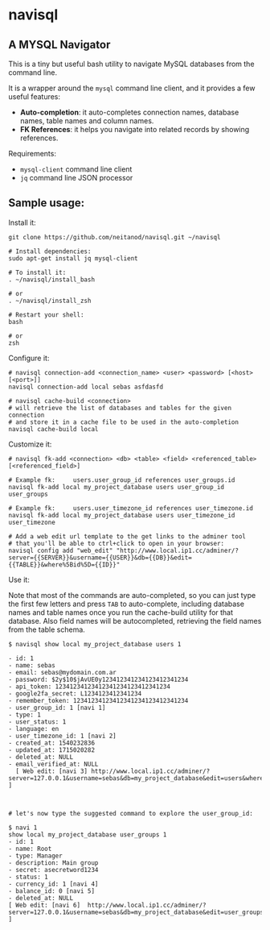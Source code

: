navisql
=======
A MYSQL Navigator
-----------------

This is a tiny but useful bash utility to navigate MySQL databases from the command line.

It is a wrapper around the `mysql` command line client, and it provides a few useful features: 

- **Auto-completion**: it auto-completes connection names, database names, table names and column names.
- **FK References**: it helps you navigate into related records by showing references.

Requirements:
- `mysql-client` command line client
- `jq` command line JSON processor

Sample usage:
-------------

Install it:

    git clone https://github.com/neitanod/navisql.git ~/navisql

    # Install dependencies:
    sudo apt-get install jq mysql-client

    # To install it:
    . ~/navisql/install_bash

    # or
    . ~/navisql/install_zsh

    # Restart your shell:
    bash

    # or
    zsh 

Configure it:

    # navisql connection-add <connection_name> <user> <password> [<host> [<port>]]
    navisql connection-add local sebas asfdasfd

    # navisql cache-build <connection>
    # will retrieve the list of databases and tables for the given connection
    # and store it in a cache file to be used in the auto-completion
    navisql cache-build local

Customize it:

    # navisql fk-add <connection> <db> <table> <field> <referenced_table> [<referenced_field>]

    # Example fk:     users.user_group_id references user_groups.id
    navisql fk-add local my_project_database users user_group_id user_groups

    # Example fk:     users.user_timezone_id references user_timezone.id
    navisql fk-add local my_project_database users user_timezone_id user_timezone

    # Add a web edit url template to the get links to the adminer tool
    # that you'll be able to ctrl+click to open in your browser:
    navisql config add "web_edit" "http://www.local.ip1.cc/adminer/?server={{SERVER}}&username={{USER}}&db={{DB}}&edit={{TABLE}}&where%5Bid%5D={{ID}}"

Use it:

Note that most of the commands are auto-completed, so you can just type the first few letters and press `TAB` to auto-complete, including database names and table names once you run the cache-build utility for that database.  Also field names will be autocompleted, retrieving the field names from the table schema.

    $ navisql show local my_project_database users 1

    - id: 1
    - name: sebas
    - email: sebas@mydomain.com.ar
    - password: $2y$10$jAvUE0y123412341234123412341234
    - api_token: 12341234123412341234123412341234
    - google2fa_secret: L1234123412341234
    - remember_token: 12341234123412341234123412341234
    - user_group_id: 1 [navi 1]
    - type: 1
    - user_status: 1
    - language: en
    - user_timezone_id: 1 [navi 2]
    - created_at: 1540232836
    - updated_at: 1715020282
    - deleted_at: NULL
    - email_verified_at: NULL
      [ Web edit: [navi 3] http://www.local.ip1.cc/adminer/?server=127.0.0.1&username=sebas&db=my_project_database&edit=users&where%5Bid%5D=1 ]



    # let's now type the suggested command to explore the user_group_id:

    $ navi 1
    show local my_project_database user_groups 1 
    - id: 1 
    - name: Root 
    - type: Manager 
    - description: Main group
    - secret: asecretword1234 
    - status: 1 
    - currency_id: 1 [navi 4]
    - balance_id: 0 [navi 5]
    - deleted_at: NULL 
    [ Web edit: [navi 6]  http://www.local.ip1.cc/adminer/?server=127.0.0.1&username=sebas&db=my_project_database&edit=user_groups&where%5Bid%5D=1 ]

